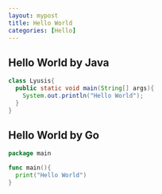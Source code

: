 ```yaml
---
layout: mypost
title: Hello World
categories: [Hello]
---
```

## Hello World by Java

```java
class Lyusis{
  public static void main(String[] args){
    System.out.println("Hello World");
  }
}
```

## Hello World by Go
```go
package main

func main(){
  print("Hello World")
}
```
